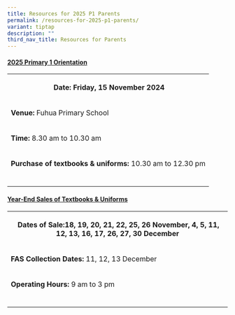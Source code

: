 ```yaml
---
title: Resources for 2025 P1 Parents
permalink: /resources-for-2025-p1-parents/
variant: tiptap
description: ""
third_nav_title: Resources for Parents
---
```

<h4><strong><u>2025 Primary 1 Orientation</u></strong></h4>
<table style="minWidth: 25px">
<colgroup>
<col>
</colgroup>
<tbody>
<tr>
<th rowspan="1" colspan="1">
<p><strong>&nbsp;Date: </strong>Friday, 15 November 2024</p>
</th>
</tr>
<tr>
<td rowspan="1" colspan="1">
<p><strong>Venue:</strong> Fuhua Primary School</p>
</td>
</tr>
<tr>
<td rowspan="1" colspan="1">
<p><strong>Time:</strong> 8.30 am to 10.30 am</p>
</td>
</tr>
<tr>
<td rowspan="1" colspan="1">
<p><strong>Purchase of textbooks &amp; uniforms:</strong> 10.30 am to 12.30
pm</p>
</td>
</tr>
<tr>
<td rowspan="1" colspan="1">
<p></p>
</td>
</tr>
</tbody>
</table>
<h4><strong><u>Year-End Sales of Textbooks &amp; Uniforms</u></strong></h4>
<table style="minWidth: 25px">
<colgroup>
<col>
</colgroup>
<tbody>
<tr>
<th rowspan="1" colspan="1">
<p>&nbsp;Dates of Sale:<strong>18, 19, 20, 21, 22, 25, 26 November, 4, 5, 11, 12, 13, 16, 17, 26, 27, 30 December</strong>
</p>
</th>
</tr>
<tr>
<td rowspan="1" colspan="1">
<p><strong>FAS Collection Dates: </strong>11, 12, 13 December</p>
</td>
</tr>
<tr>
<td rowspan="1" colspan="1">
<p><strong>Operating Hours: </strong>9 am to 3 pm</p>
</td>
</tr>
<tr>
<td rowspan="1" colspan="1">
<p></p>
</td>
</tr>
</tbody>
</table>
<p></p>
<p>&nbsp;</p>
<p>&nbsp;</p>